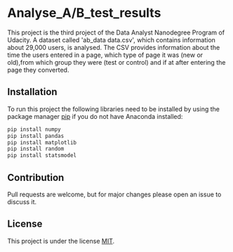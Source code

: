 # Analyse_A/B_test_results
This project is the third project of the Data Analyst Nanodegree Program of Udacity. A dataset called 'ab_data data.csv', which contains information about 29,000 users, is analysed. The CSV provides information about the time the users entered in a page, which type of page it was (new or old),from which group they were (test or control) and if at after entering the page they converted. 

## Installation
To run this project the following libraries need to be installed by using the package manager [pip](https://pip.pypa.io/en/stable/) if you do not have Anaconda installed:

```python
pip install numpy
pip install pandas
pip install matplotlib
pip install random 
pip install statsmodel
```

## Contribution
Pull requests are welcome, but for major changes please open an issue to discuss it. 

## License
This project is under the license [MIT](https://choosealicense.com/licenses/mit/).

